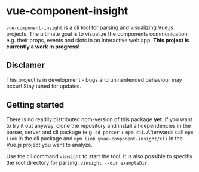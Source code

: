# vue-component-insight
`vue-component-insight` is a cli tool for parsing and visualizing Vue.js projects. The ultimate goal is to visualize the components 
communication e.g. their props, events and slots in an interactive web app. **This project is currently a work in progress!**

## Disclamer
This project is in development - bugs and uninentended behaviour may occur! Stay tuned for updates.

## Getting started
There is no readily distributed npm-version of this package **yet**. If you want to try it out anyway, clone the repository and install all
dependencies in the parser, server and cli package (e.g. `cd parser` + `npm ci`). Afterwards call `npm link` in the cli package
and `npm link @vue-component-insight/cli` in the Vue.js project you want to analyze.

Use the cli command `vinsight` to start the tool. It is also possible to specifiy the root directory for parsing: `vinsight --dir exampleDir`.
